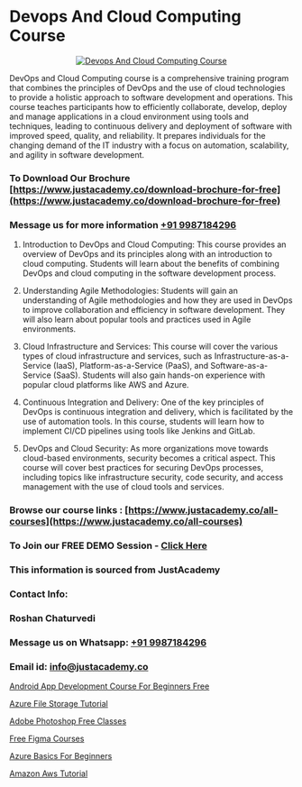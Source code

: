 # Devops And Cloud Computing Course

<p align="center">
  <a href="https://justacademy.co/all-courses">
    <img src="https://i.ibb.co/FJQ9DDy/cloud-computing.webp" alt="Devops And Cloud Computing Course">
  </a>
</p>


DevOps and Cloud Computing course is a comprehensive training program that combines the principles of DevOps and the use of cloud technologies to provide a holistic approach to software development and operations. This course teaches participants how to efficiently collaborate, develop, deploy and manage applications in a cloud environment using tools and techniques, leading to continuous delivery and deployment of software with improved speed, quality, and reliability. It prepares individuals for the changing demand of the IT industry with a focus on automation, scalability, and agility in software development.
### To Download Our Brochure [https://www.justacademy.co/download-brochure-for-free](https://www.justacademy.co/download-brochure-for-free)
### Message us for more information [+91 9987184296](https://api.whatsapp.com/send?phone=919987184296)
1) Introduction to DevOps and Cloud Computing:
This course provides an overview of DevOps and its principles along with an introduction to cloud computing. Students will learn about the benefits of combining DevOps and cloud computing in the software development process.

2) Understanding Agile Methodologies:
Students will gain an understanding of Agile methodologies and how they are used in DevOps to improve collaboration and efficiency in software development. They will also learn about popular tools and practices used in Agile environments.

3) Cloud Infrastructure and Services:
This course will cover the various types of cloud infrastructure and services, such as Infrastructure-as-a-Service (IaaS), Platform-as-a-Service (PaaS), and Software-as-a-Service (SaaS). Students will also gain hands-on experience with popular cloud platforms like AWS and Azure.

4) Continuous Integration and Delivery:
One of the key principles of DevOps is continuous integration and delivery, which is facilitated by the use of automation tools. In this course, students will learn how to implement CI/CD pipelines using tools like Jenkins and GitLab.

5) DevOps and Cloud Security:
As more organizations move towards cloud-based environments, security becomes a critical aspect. This course will cover best practices for securing DevOps processes, including topics like infrastructure security, code security, and access management with the use of cloud tools and services.

### Browse our course links : [https://www.justacademy.co/all-courses](https://www.justacademy.co/all-courses) 
### To Join our FREE DEMO Session - [Click Here](https://www.justacademy.co/register-for-course-demo)


### This information is sourced from JustAcademy
### Contact Info:
### Roshan Chaturvedi
### Message us on Whatsapp: [+91 9987184296](https://api.whatsapp.com/send?phone=919987184296)
### Email id: [info@justacademy.co](mailto:info@justacademy.co)
                
[Android App Development Course For Beginners Free](https://www.linkedin.com/pulse/android-app-development-course-beginners-free-justacademy-mumbai-qdogc/)

[Azure File Storage Tutorial](https://www.linkedin.com/pulse/azure-file-storage-tutorial-justacademy-bay-area-xlwge?trackingId=JL79BjAdq%2FcH8D7QXmEzIQ%3D%3D&lipi=urn%3Ali%3Apage%3Ad_flagship3_company_admin%3BVfd8WVt8TwCvR4GLG%2BU4Hg%3D%3D)

[Adobe Photoshop Free Classes](https://medium.com/@ranepooja/adobe-photoshop-free-classes-9959cc87ba3d)

[Free Figma Courses](https://medium.com/@kumarishimmi99/free-figma-courses-422c1412730b)

[Azure Basics For Beginners](https://justacademyin.github.io/Articles/Azure-Basics-For-Beginners)

[Amazon Aws Tutorial](https://justacademyin.github.io/justacademy/amazon-aws-tutorial)

